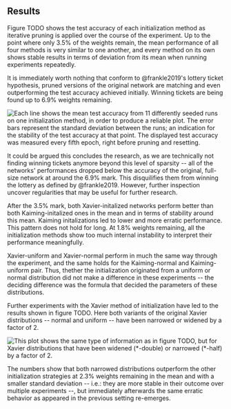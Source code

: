 ## Results

Figure TODO shows the test accuracy of each initialization method as iterative
pruning is applied over the course of the experiment. Up to the point where
only 3.5% of the weights remain, the mean performance of all four methods is
very similar to one another, and every method on its own shows stable results
in terms of deviation from its mean when running experiments repeatedly.

It is immediately worth nothing that conform to @frankle2019's lottery ticket
hypothesis, pruned versions of the original network are matching and even
outperforming the test accuracy achieved initially. Winning tickets are being
found up to 6.9% weights remaining.

![Each line shows the mean test accuracy from 11 differently seeded runs on one
initialization method, in order to produce a reliable plot. The error bars
represent the standard deviation between the runs; an indication for the
stability of the test accuracy at that point.  The displayed test accuracy was
measured every fifth epoch, right before pruning and
resetting.](images/results-0-original-4.png)

It could be argued this concludes the research, as we are technically not
finding winning tickets anymore beyond this level of sparsity -- all of the
networks' performances dropped below the accuracy of the original, full-size
network at around the 6.9% mark. This disquilifies them from winning the
lottery as defined by @frankle2019. However, further inspection uncover
regularities that may be useful for further research.

After the 3.5% mark, both Xavier-initalized networks perform better than both
Kaiming-initalized ones in the mean and in terms of stability around this mean.
Kaiming initalizations led to lower and more erratic performance. This pattern
does not hold for long. At 1.8% weights remaining, all the initialization
methods show too much internal instability to interpret their performance
meaningfully.

Xavier-uniform and Xavier-normal perform in much the same way through the
experiment, and the same holds for the Kaiming-normal and Kaiming-uniform pair.
Thus, thether the initialization originated from a uniform or normal
distribution did not make a difference in these experiments -- the deciding
difference was the formula that decided the parameters of these distributions.

Further experiments with the Xavier method of initialization have led to the
results shown in figure TODO. Here both variants of the original Xavier
distributions -- normal and uniform -- have been narrowed or widened by a
factor of 2.

![This plot shows the same type of information as in figure TODO, but for
Xavier distributions that have been widened (`*-double`) or narrowed (`*-half`)
by a factor of 2.](images/results-1-xaviers.png)

The numbers show that both narrowed distributions outperform the other
initialization strategies at 2.3% weights remaining in the mean and with a
smaller standard deviation -- i.e.: they are more stable in their outcome over
multiple experiments --, but immediately afterwards the same erratic behavior
as appeared in the previous setting re-emerges.
